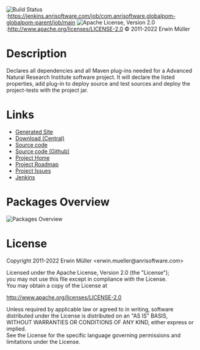 ![Build Status](https://jenkins.anrisoftware.com/job/com.anrisoftware.globalpom-globalpom-parent/job/main/badge/icon):https://jenkins.anrisoftware.com/job/com.anrisoftware.globalpom-globalpom-parent/job/main
![Apache License, Version 2.0](https://project.anrisoftware.com/attachments/download/217/apache2.0-small.gif):http://www.apache.org/licenses/LICENSE-2.0
© 2011-2022 Erwin Müller

Description
===========

Declares all dependencies and all Maven plug-ins needed for a Advanced
Natural Research Institute software project. It will declare the listed
properties, add plug-in to deploy source and test sources and deploy the
project-tests with the project jar.

Links
=====

-   [Generated
    Site](https://javadoc.anrisoftware.com/com.anrisoftware.globalpom/globalpom-parent/4.6.2/)
-   [Download
    (Central)](https://search.maven.org/artifact/com.anrisoftware.globalpom/globalpom-parent/4.6.2/pom)
-   [Source
    code](https://gitea.anrisoftware.com/com.anrisoftware.globalpom/globalpom-parent)
-   [Source code (Github)](https://github.com/devent/globalpom-parent)
-   [Project Home](https://project.anrisoftware.com/projects/globalpom)
-   [Project
    Roadmap](https://project.anrisoftware.com/projects/globalpom/roadmap)
-   [Project
    Issues](https://project.anrisoftware.com/projects/globalpom/issues)
-   [Jenkins](https://jenkins.anrisoftware.com/job/com.anrisoftware.globalpom-globalpom-parent)

Packages Overview
=================

![Packages Overview](https://project.anrisoftware.com/attachments/download/447/packages.svg "Packages Overview")

License
=======

Copyright 2011-2022 Erwin Müller \<erwin.mueller\@anrisoftware.com\>

Licensed under the Apache License, Version 2.0 (the "License");\
you may not use this file except in compliance with the License.\
You may obtain a copy of the License at

<http://www.apache.org/licenses/LICENSE-2.0>

Unless required by applicable law or agreed to in writing, software\
distributed under the License is distributed on an "AS IS" BASIS,\
WITHOUT WARRANTIES OR CONDITIONS OF ANY KIND, either express or
implied.\
See the License for the specific language governing permissions and\
limitations under the License.
